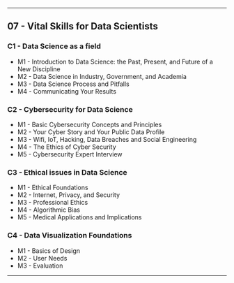 
---

## 07 - Vital Skills for Data Scientists

### C1 - Data Science as a field

- M1 - Introduction to Data Science: the Past, Present, and Future of a New Discipline
- M2 - Data Science in Industry, Government, and Academia
- M3 - Data Science Process and Pitfalls
- M4 - Communicating Your Results

### C2 - Cybersecurity for Data Science

- M1 - Basic Cybersecurity Concepts and Principles
- M2 - Your Cyber Story and Your Public Data Profile
- M3 - Wifi, IoT, Hacking, Data Breaches and Social Engineering
- M4 - The Ethics of Cyber Security
- M5 - Cybersecurity Expert Interview

### C3 - Ethical issues in Data Science

- M1 - Ethical Foundations
- M2 - Internet, Privacy, and Security
- M3 - Professional Ethics
- M4 - Algorithmic Bias
- M5 - Medical Applications and Implications

### C4 - Data Visualization Foundations

- M1 - Basics of Design
- M2 - User Needs
- M3 - Evaluation

---
